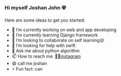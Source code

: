 ### Hi myself Joshan John ☢️




Here are some ideas to get you started:

- 🔭 I’m currently working on web and app developing
- 🌱 I’m currently learning Django framework
- 👯 I’m looking to collaborate on self learning😜
- 🤔 I’m looking for help with swift
- 💬 Ask me about python algorithm
- 📫 How to reach me: 👦🏻[instagram](https://www.instagram.com/mr_._joshan_/)
- 😄 call me joshan 
- ⚡ Fun fact: can
